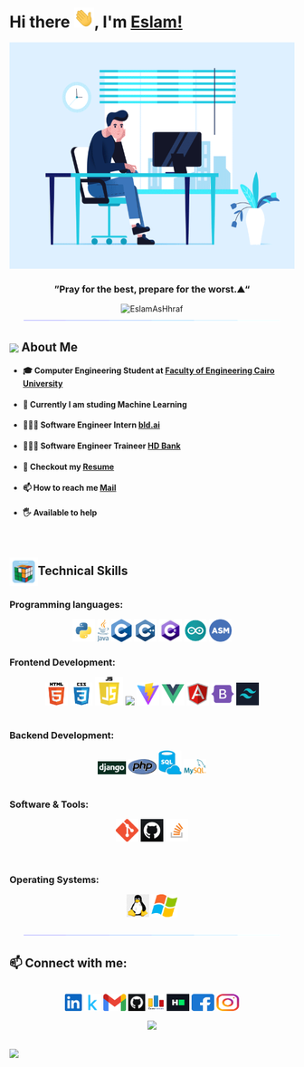 # Hi there <img height ="35px" src="images/wave.gif" alt="logo">, I'm <a href ="https://www.linkedin.com/in/eslam-ashraf-b70880216/">Eslam!</a>

</div>

<div align="center">
  <img align="" width=550px height=400px src="images/logo.gif" alt="logo">
  <span align="">
   
   ### ”Pray for the best, prepare for the worst.⛰“
 
 </span>

<div>
<img src="https://komarev.com/ghpvc/?username=EslamAsHhraf&label=Profile%20views&color=0e75b6&style=flat" alt="EslamAsHhraf" />

</div>
</div>

<div align="center">
<img  width=90% src="images/neon.gif">
</div>

## <img align="center"  height =50px src="https://user-images.githubusercontent.com/63050133/156777293-72a6e681-2582-4a9d-ad92-09d1181d47c7.gif"> About Me <a id = "about"></a>

- #### 🎓 Computer Engineering Student at <a href="http://eng.cu.edu.eg/ar/">Faculty of Engineering Cairo University</a>

- #### 🤖 Currently I am studing Machine Learning

- #### 👷🏼‍♂️ Software Engineer Intern <a href="https://www.bld.ai/">bld.ai</a>
- #### 👷🏼‍♂️ Software Engineer Traineer <a href="https://www.hdb-egy.com/">HD Bank</a>
- #### 📝 Checkout my <a href="https://drive.google.com/file/d/1_XWOIduLLvn28Q3Fz1xFYmExMx-e_eTh/view">Resume</a>

- #### 📫 How to reach me <a href="mailto:eslamashraf.12342@gmail.com">Mail</a>

- #### 🖐 Available to help

<br>

## <img align="center"  height =50px src="images/skills.gif">Technical Skills

### Programming languages:

 <div align ="center">
<code title="Python"><img height="40" src="https://raw.githubusercontent.com/github/explore/80688e429a7d4ef2fca1e82350fe8e3517d3494d/topics/python/python.png"></code>
<code title="Java"><img height="40" src="images/Java.svg.png"></code>
<code title="C"><img height="40" src="images/C_Logo.png"></code>
<code title="C++"><img height="40" src="https://raw.githubusercontent.com/github/explore/80688e429a7d4ef2fca1e82350fe8e3517d3494d/topics/cpp/cpp.png"></code>
<code title="C#"><img height="40" src="images/c_sharp2.png"></code>
<code title="arduino"><img height="40" src="https://raw.githubusercontent.com/github/explore/80688e429a7d4ef2fca1e82350fe8e3517d3494d/topics/arduino/arduino.png"></code>
<code title="Assembly"><img height="40" src="images/ASM-Symbol.png"></code>
</div>

### Frontend Development:

<div align ="center">
<code title="Html 5"><img height="40" src="https://raw.githubusercontent.com/github/explore/80688e429a7d4ef2fca1e82350fe8e3517d3494d/topics/html/html.png"></code>
<code title="CSS"><img height="40" src="https://raw.githubusercontent.com/github/explore/80688e429a7d4ef2fca1e82350fe8e3517d3494d/topics/css/css.png"></code>
<code title="JavaScript"><img height="50" src="images/js-logo.webp"></code>
<code title="React.js"><img height="40" src="https://upload.wikimedia.org/wikipedia/commons/thumb/a/a7/React-icon.svg/1200px-React-icon.svg.png"></code>
<code title="React + Vite"><img height="40" src="images/vite.svg"></code>
<code title="Vue.js"><img height="40" src="https://raw.githubusercontent.com/github/explore/80688e429a7d4ef2fca1e82350fe8e3517d3494d/topics/vue/vue.png"></code>
<code title="Angular"><img src="https://raw.githubusercontent.com/devicons/devicon/master/icons/angularjs/angularjs-original.svg" alt="angular-js" width="40" height="40" /></code>
<code title="Bootstrap"><img src="https://raw.githubusercontent.com/devicons/devicon/master/icons/bootstrap/bootstrap-plain.svg" alt="bootstrap" width="40" height="40" /></code>
<code title="TailWind.css"><img src="images/tailwind.png" alt="angular-js" width="40" height="40" /></code>

</div>
<br>

### Backend Development:

 <div align ="center">
<code title="Django"><img width="50" src="images/django.png"></code>
<code title="PHP"><img width="50" src="images/php2.png"></code>
<code title="SQl"><img width="40" src="images/sql.png"></code>
<code title="MySQL"><img width="40" src="images/mysq.png"></code>
</div>
<br>

### Software & Tools:

<div align ="center">

<code title="Git"><img height="40" src="images/Git2.png"></code>
<code title="GitHub"><img height="40" src="images/git.png"></code>
<code title="StackOverflow"><img height="40" src="images/StackOverflow.png"></code>

</div>
<br>

### Operating Systems:

<div align ="center">
<code title="Linux"><img src="images/images.jpg" width="40" height="40" /></code>
<code title="Windos"><img src="images/windos.png" height="40" /></code>

</div>
<br>

<div align="center">
<img  width=90% src="images/neon.gif">
</div>

## 📫 Connect with me: <a id = "Connect"></a>

</br>
<div align="center">
  <a href="https://www.linkedin.com/in/eslam-ashraf-b70880216/" target="blank"><img align="center"
      src="images/linkedin.png"
      alt="elsam_pithewan" height="30" width="30" /></a>
  <a href="https://www.kaggle.com/eslamashhraf" target="blank"><img align="center"
      src="images/kaggle.webp"
      alt="elsam_pithewan" height="30" width="30" /></a>
 <a href="mailto:eslamashraf.12342@gmail.com" target="blank"><img align="center"
      src="images/Gmail.png"
      alt="elsam pithewan" height="30px" width="40px" /></a> 
 <a href="https://github.com/EslamAsHhraf" target="blank"><img align="center"
      src="images/git.png"
      alt="elsam pithewan" height="30px" width="30px" /></a>
      <a href="https://codeforces.com/profile/EslamAshHraf" target="blank"><img align="center"
      src="images/codeforces3.png"
      alt="elsam pithewan" height="30px" width="30px" /></a> 
  <a href="https://www.hackerrank.com/eslamashraf_1231" target="blank"><img align="center"
      src="images/hackerrank.svg"
      alt="elsam pithewan" height="30" width="40" /></a> 
      <a href="https://www.facebook.com/profile.php?id=100008920246590" target="blank"><img align="center"
      src="images/facebook.svg"
      alt="elsam pithen wala" height="30" width="40" /></a> 
  <a href="https://www.instagram.com/eslamashraf._/" target="blank"><img align="center"
      src="images/instagram.svg"
      alt="elsam_pithewan" height="30" width="40" /></a> 
</div>
<br>
<div align="center">
<img  height="175" src="https://github-readme-stats.vercel.app/api?username=EslamAsHhraf&count_private=true&show_icons=true&theme=midnight-purple&hide_border=true" >
<br>
</div>

<br>
<p align="left"><img src="https://readme-typing-svg.herokuapp.com/?lines=See+You+Later.."/></p>
